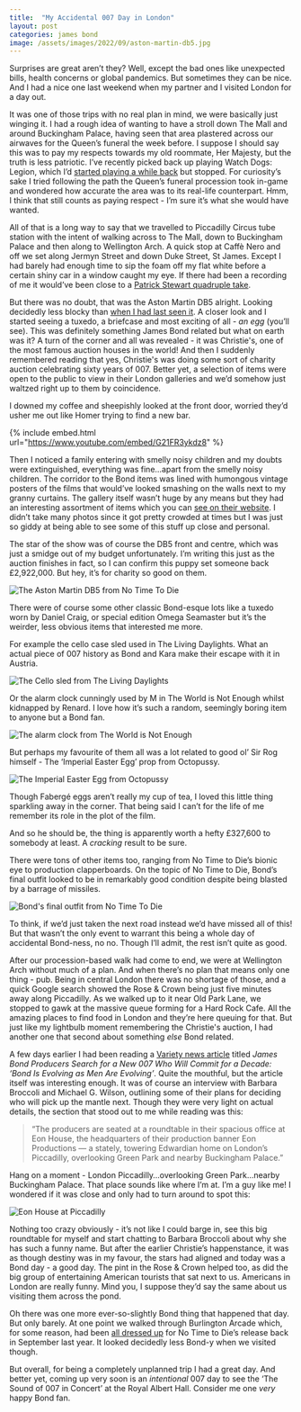 ```yaml
---
title:  "My Accidental 007 Day in London"
layout: post
categories: james bond
image: /assets/images/2022/09/aston-martin-db5.jpg
---
```


Surprises are great aren’t they? Well, except the bad ones like unexpected bills, health concerns or global pandemics. But sometimes they can be nice. And I had a nice one last weekend when my partner and I visited London for a day out.

<!-- readmore -->

It was one of those trips with no real plan in mind, we were basically just winging it. I had a rough idea of wanting to have a stroll down The Mall and around Buckingham Palace, having seen that area plastered across our airwaves for the Queen’s funeral the week before. I suppose I should say this was to pay my respects towards my old roommate, Her Majesty, but the truth is less patriotic. I’ve recently picked back up playing Watch Dogs: Legion, which I’d [started playing a while back](https://www.youtube.com/watch?v=OKIxQXmcJBs) but stopped. For curiosity’s sake I tried following the path the Queen’s funeral procession took in-game and wondered how accurate the area was to its real-life counterpart. Hmm, I think that still counts as paying respect - I’m sure it’s what she would have wanted.

All of that is a long way to say that we travelled to Piccadilly Circus tube station with the intent of walking across to The Mall, down to Buckingham Palace and then along to Wellington Arch. A quick stop at Caffè Nero and off we set along Jermyn Street and down Duke Street, St James. Except I had barely had enough time to sip the foam off my flat white before a certain shiny car in a window caught my eye. If there had been a recording of me it would’ve been close to a [Patrick Stewart quadruple take](https://www.youtube.com/watch?v=XFMrBldVk0s).

But there was no doubt, that was the Aston Martin DB5 alright. Looking decidedly less blocky than [when I had last seen it](https://www.youtube.com/watch?v=b6r-10EDah0). A closer look and I started seeing a tuxedo, a briefcase and most exciting of all - _an egg_ (you’ll see). This was definitely something James Bond related but what on earth was it? A turn of the corner and all was revealed - it was Christie's, one of the most famous auction houses in the world! And then I suddenly remembered reading that yes, Christie's was doing some sort of charity auction celebrating sixty years of 007. Better yet, a selection of items were open to the public to view in their London galleries and we’d somehow just waltzed right up to them by coincidence.

I downed my coffee and sheepishly looked at the front door, worried they’d usher me out like Homer trying to find a new bar.

{% include embed.html url="https://www.youtube.com/embed/G21FR3ykdz8" %}

Then I noticed a family entering with smelly noisy children and my doubts were extinguished, everything was fine…apart from the smelly noisy children. The corridor to the Bond items was lined with humongous vintage posters of the films that would’ve looked smashing on the walls next to my granny curtains. The gallery itself wasn’t huge by any means but they had an interesting assortment of items which you can [see on their website](https://www.christies.com/en/events/private-and-iconic-collections/james-bond-sixty-year-anniversary/what-is-on). I didn’t take many photos since it got pretty crowded at times but I was just so giddy at being able to see some of this stuff up close and personal.

The star of the show was of course the DB5 front and centre, which was just a smidge out of my budget unfortunately. I’m writing this just as the auction finishes in fact, so I can confirm this puppy set someone back £2,922,000. But hey, it’s for charity so good on them.

![The Aston Martin DB5 from No Time To Die]({{site.url}}/assets/images/2022/09/aston-martin-db5.jpg)

There were of course some other classic Bond-esque lots like a tuxedo worn by Daniel Craig, or special edition Omega Seamaster but it’s the weirder, less obvious items that interested me more.

For example the cello case sled used in The Living Daylights. What an actual piece of 007 history as Bond and Kara make their escape with it in Austria.

![The Cello sled from The Living Daylights]({{site.url}}/assets/images/2022/09/tld-cello-sled.jpg)

Or the alarm clock cunningly used by M in The World is Not Enough whilst kidnapped by Renard. I love how it’s such a random, seemingly boring item to anyone but a Bond fan.

![The alarm clock from The World is Not Enough]({{site.url}}/assets/images/2022/09/twine-alarm-clock.jpg)

But perhaps my favourite of them all was a lot related to good ol’ Sir Rog himself - The ‘Imperial Easter Egg’ prop from Octopussy.

![The Imperial Easter Egg from Octopussy]({{site.url}}/assets/images/2022/09/octopussy-egg.jpg)

Though Fabergé eggs aren’t really my cup of tea, I loved this little thing sparkling away in the corner. That being said I can’t for the life of me remember its role in the plot of the film.

And so he should be, the thing is apparently worth a hefty £327,600 to somebody at least. A _cracking_ result to be sure.

There were tons of other items too, ranging from No Time to Die’s bionic eye to production clapperboards. On the topic of No Time to Die, Bond’s final outfit looked to be in remarkably good condition despite being blasted by a barrage of missiles.

![Bond's final outfit from No Time To Die]({{site.url}}/assets/images/2022/09/nttd-outfit.jpg)

To think, if we’d just taken the next road instead we’d have missed all of this! But that wasn’t the only event to warrant this being a whole day of accidental Bond-ness, no no. Though I’ll admit, the rest isn’t quite as good.

After our procession-based walk had come to end, we were at Wellington Arch without much of a plan. And when there’s no plan that means only one thing - pub. Being in central London there was no shortage of those, and a quick Google search showed the Rose & Crown being just five minutes away along Piccadilly. As we walked up to it near Old Park Lane, we stopped to gawk at the massive queue forming for a Hard Rock Cafe. All the amazing places to find food in London and they’re here queuing for that. But just like my lightbulb moment remembering the Christie's auction, I had another one that second about something _else_ Bond related.

A few days earlier I had been reading a [Variety news article](https://variety.com/2022/film/global/james-bond-007-barbara-broccoli-michael-g-wilson-1235378239/) titled _James Bond Producers Search for a New 007 Who Will Commit for a Decade: ‘Bond Is Evolving as Men Are Evolving’_. Quite the mouthful, but the article itself was interesting enough. It was of course an interview with Barbara Broccoli and Michael G. Wilson, outlining some of their plans for deciding who will pick up the mantle next. Though they were very light on actual details, the section that stood out to me while reading was this:

> “The producers are seated at a roundtable in their spacious office at Eon House, the headquarters of their production banner Eon Productions — a stately, towering Edwardian home on London’s Piccadilly, overlooking Green Park and nearby Buckingham Palace.”

Hang on a moment - London Piccadilly…overlooking Green Park…nearby Buckingham Palace. That place sounds like where I’m at. I’m a guy like me! I wondered if it was close and only had to turn around to spot this:

![Eon House at Piccadilly]({{site.url}}/assets/images/2022/09/eon-house.jpg)

Nothing too crazy obviously - it’s not like I could barge in, see this big roundtable for myself and start chatting to Barbara Broccoli about why she has such a funny name. But after the earlier Christie’s happenstance, it was as though destiny was in my favour, the stars had aligned and today was a Bond day - a good day. The pint in the Rose & Crown helped too, as did the big group of entertaining American tourists that sat next to us. Americans in London are really funny. Mind you, I suppose they’d say the same about us visiting them across the pond.

Oh there was one more ever-so-slightly Bond thing that happened that day. But only barely. At one point we walked through Burlington Arcade which, for some reason, had been [all dressed up](https://www.burlingtonarcade.com/burlington-arcade-launches-007-installation-to-celebrate-the-release-of-no-time-to-die/) for No Time to Die’s release back in September last year. It looked decidedly less Bond-y when we visited though.

But overall, for being a completely unplanned trip I had a great day. And better yet, coming up very soon is an _intentional_ 007 day to see the ‘The Sound of 007 in Concert’ at the Royal Albert Hall. Consider me one _very_ happy Bond fan.

